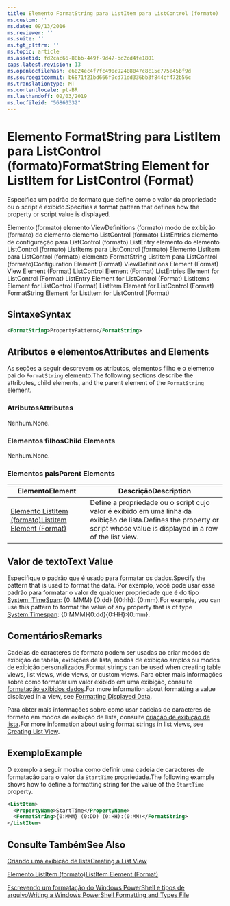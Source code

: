 ```yaml
---
title: Elemento FormatString para ListItem para ListControl (formato) | Microsoft Docs
ms.custom: ''
ms.date: 09/13/2016
ms.reviewer: ''
ms.suite: ''
ms.tgt_pltfrm: ''
ms.topic: article
ms.assetid: fd2cac66-88bb-449f-9d47-bd2cd4fe1801
caps.latest.revision: 13
ms.openlocfilehash: e6024ec4f7fc490c92408047c8c15c775e45bf9d
ms.sourcegitcommit: b6871f21bd666f9cd71dd336bb3f844cf472b56c
ms.translationtype: MT
ms.contentlocale: pt-BR
ms.lasthandoff: 02/03/2019
ms.locfileid: "56860332"
---
```

# <a name="formatstring-element-for-listitem-for-listcontrol--format"></a><span data-ttu-id="8c82d-102">Elemento FormatString para ListItem para ListControl (formato)</span><span class="sxs-lookup"><span data-stu-id="8c82d-102">FormatString Element for ListItem for ListControl  (Format)</span></span>

<span data-ttu-id="8c82d-103">Especifica um padrão de formato que define como o valor da propriedade ou o script é exibido.</span><span class="sxs-lookup"><span data-stu-id="8c82d-103">Specifies a format pattern that defines how the property or script value is displayed.</span></span>

<span data-ttu-id="8c82d-104">Elemento (formato) elemento ViewDefinitions (formato) modo de exibição (formato) do elemento elemento ListControl (formato) ListEntries elemento de configuração para ListControl (formato) ListEntry elemento do elemento ListControl (formato) ListItems para ListControl (formato) Elemento ListItem para ListControl (formato) elemento FormatString ListItem para ListControl (formato)</span><span class="sxs-lookup"><span data-stu-id="8c82d-104">Configuration Element (Format) ViewDefinitions Element (Format) View Element (Format) ListControl Element (Format) ListEntries Element for ListControl (Format) ListEntry Element for ListControl (Format) ListItems Element for ListControl (Format) ListItem Element for ListControl (Format) FormatString Element for ListItem for ListControl (Format)</span></span>

## <a name="syntax"></a><span data-ttu-id="8c82d-105">Sintaxe</span><span class="sxs-lookup"><span data-stu-id="8c82d-105">Syntax</span></span>

```xml
<FormatString>PropertyPattern</FormatString>
```

## <a name="attributes-and-elements"></a><span data-ttu-id="8c82d-106">Atributos e elementos</span><span class="sxs-lookup"><span data-stu-id="8c82d-106">Attributes and Elements</span></span>

<span data-ttu-id="8c82d-107">As seções a seguir descrevem os atributos, elementos filho e o elemento pai do `FormatString` elemento.</span><span class="sxs-lookup"><span data-stu-id="8c82d-107">The following sections describe the attributes, child elements, and the parent element of the `FormatString` element.</span></span>

### <a name="attributes"></a><span data-ttu-id="8c82d-108">Atributos</span><span class="sxs-lookup"><span data-stu-id="8c82d-108">Attributes</span></span>

<span data-ttu-id="8c82d-109">Nenhum.</span><span class="sxs-lookup"><span data-stu-id="8c82d-109">None.</span></span>

### <a name="child-elements"></a><span data-ttu-id="8c82d-110">Elementos filhos</span><span class="sxs-lookup"><span data-stu-id="8c82d-110">Child Elements</span></span>

<span data-ttu-id="8c82d-111">Nenhum.</span><span class="sxs-lookup"><span data-stu-id="8c82d-111">None.</span></span>

### <a name="parent-elements"></a><span data-ttu-id="8c82d-112">Elementos pais</span><span class="sxs-lookup"><span data-stu-id="8c82d-112">Parent Elements</span></span>

|<span data-ttu-id="8c82d-113">Elemento</span><span class="sxs-lookup"><span data-stu-id="8c82d-113">Element</span></span>|<span data-ttu-id="8c82d-114">Descrição</span><span class="sxs-lookup"><span data-stu-id="8c82d-114">Description</span></span>|
|-------------|-----------------|
|[<span data-ttu-id="8c82d-115">Elemento ListItem (formato)</span><span class="sxs-lookup"><span data-stu-id="8c82d-115">ListItem Element (Format)</span></span>](./listitem-element-for-listitems-for-listcontrol-format.md)|<span data-ttu-id="8c82d-116">Define a propriedade ou o script cujo valor é exibido em uma linha da exibição de lista.</span><span class="sxs-lookup"><span data-stu-id="8c82d-116">Defines the property or script whose value is displayed in a row of the list view.</span></span>|

## <a name="text-value"></a><span data-ttu-id="8c82d-117">Valor de texto</span><span class="sxs-lookup"><span data-stu-id="8c82d-117">Text Value</span></span>

<span data-ttu-id="8c82d-118">Especifique o padrão que é usado para formatar os dados.</span><span class="sxs-lookup"><span data-stu-id="8c82d-118">Specify the pattern that is used to format the data.</span></span> <span data-ttu-id="8c82d-119">Por exemplo, você pode usar esse padrão para formatar o valor de qualquer propriedade que é do tipo [System. TimeSpan](/dotnet/api/System.TimeSpan): {0: MMM} {0:dd} {{0:hh}: {0:mm}.</span><span class="sxs-lookup"><span data-stu-id="8c82d-119">For example, you can use this pattern to format the value of any property that is of type [System.Timespan](/dotnet/api/System.TimeSpan): {0:MMM}{0:dd}{0:HH}:{0:mm}.</span></span>

## <a name="remarks"></a><span data-ttu-id="8c82d-120">Comentários</span><span class="sxs-lookup"><span data-stu-id="8c82d-120">Remarks</span></span>

<span data-ttu-id="8c82d-121">Cadeias de caracteres de formato podem ser usadas ao criar modos de exibição de tabela, exibições de lista, modos de exibição amplos ou modos de exibição personalizados.</span><span class="sxs-lookup"><span data-stu-id="8c82d-121">Format strings can be used when creating table views, list views, wide views, or custom views.</span></span> <span data-ttu-id="8c82d-122">Para obter mais informações sobre como formatar um valor exibido em uma exibição, consulte [formatação exibidos dados](./formatting-displayed-data.md).</span><span class="sxs-lookup"><span data-stu-id="8c82d-122">For more information about formatting a value displayed in a view, see [Formatting Displayed Data](./formatting-displayed-data.md).</span></span>

<span data-ttu-id="8c82d-123">Para obter mais informações sobre como usar cadeias de caracteres de formato em modos de exibição de lista, consulte [criação de exibição de lista](./creating-a-list-view.md).</span><span class="sxs-lookup"><span data-stu-id="8c82d-123">For more information about using format strings in list views, see [Creating List View](./creating-a-list-view.md).</span></span>

## <a name="example"></a><span data-ttu-id="8c82d-124">Exemplo</span><span class="sxs-lookup"><span data-stu-id="8c82d-124">Example</span></span>

<span data-ttu-id="8c82d-125">O exemplo a seguir mostra como definir uma cadeia de caracteres de formatação para o valor da `StartTime` propriedade.</span><span class="sxs-lookup"><span data-stu-id="8c82d-125">The following example shows how to define a formatting string for the value of the `StartTime` property.</span></span>

```xml
<ListItem>
  <PropertyName>StartTime</PropertyName>
  <FormatString>{0:MMM} (0:DD) (0:HH):(0:MM)</FormatString>
</ListItem>
```

## <a name="see-also"></a><span data-ttu-id="8c82d-126">Consulte Também</span><span class="sxs-lookup"><span data-stu-id="8c82d-126">See Also</span></span>

[<span data-ttu-id="8c82d-127">Criando uma exibição de lista</span><span class="sxs-lookup"><span data-stu-id="8c82d-127">Creating a List View</span></span>](./creating-a-list-view.md)

[<span data-ttu-id="8c82d-128">Elemento ListItem (formato)</span><span class="sxs-lookup"><span data-stu-id="8c82d-128">ListItem Element (Format)</span></span>](./listitem-element-for-listitems-for-listcontrol-format.md)

[<span data-ttu-id="8c82d-129">Escrevendo um formatação do Windows PowerShell e tipos de arquivo</span><span class="sxs-lookup"><span data-stu-id="8c82d-129">Writing a Windows PowerShell Formatting and Types File</span></span>](./writing-a-powershell-formatting-file.md)
